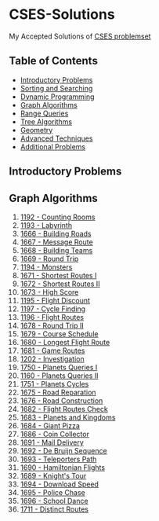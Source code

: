 
# CSES-Solutions
My Accepted Solutions of [CSES problemset](https://cses.fi/problemset/list/)


## Table of Contents

 - [Introductory Problems](https://github.com/HimanshuShekhar18/CSES-Solutions/tree/main#introductory-problem)
 - [Sorting and Searching]()
 - [Dynamic Programming]()
 - [Graph Algorithms]()
 - [Range Queries]()
 - [Tree Algorithms]()
 - [Geometry]()
 - [Advanced Techniques]()
 - [Additional Problems]()

## Introductory Problems


## Graph Algorithms

1. [1192 - Counting Rooms]()
2. [1193 - Labyrinth]()
3. [1666 - Building Roads]()
4. [1667 - Message Route]()
5. [1668 - Building Teams]()
6. [1669 - Round Trip]()
7. [1194 - Monsters]()
8. [1671 - Shortest Routes I]()
9. [1672 - Shortest Routes II]()
10. [1673 - High Score]()
11. [1195 - Flight Discount]()
12. [1197 - Cycle Finding]()
13. [1196 - Flight Routes]()
14. [1678 - Round Trip II]()
15. [1679 - Course Schedule]()
16. [1680 - Longest Flight Route]()
17. [1681 - Game Routes]()
18. [1202 - Investigation]()
19. [1750 - Planets Queries I]()
20. [1160 - Planets Queries II]()
21. [1751 - Planets Cycles]()
22. [1675 - Road Reparation]()
23. [1676 - Road Construction]()
24. [1682 - Flight Routes Check]()
25. [1683 - Planets and Kingdoms]()
26. [1684 - Giant Pizza]()
26. [1686 - Coin Collector]()
26. [1691 - Mail Delivery]()
26. [1692 - De Bruijn Sequence]()
26. [1693 - Teleporters Path]()
26. [1690 - Hamiltonian Flights]()
26. [1689 - Knight's Tour]()
26. [1694 - Download Speed]()
26. [1695 - Police Chase]()
26. [1696 - School Dance]()
26. [1711 - Distinct Routes]()

